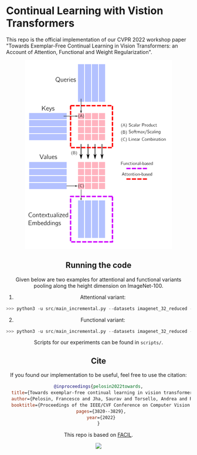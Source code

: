 # Continual Learning with Vistion Transformers
This repo is the official implementation of our CVPR 2022 workshop paper "Towards Exemplar-Free Continual Learning in Vision Transformers: an Account of Attention, Functional and Weight Regularization".

<div align="center">
<img src="./docs/_static/att_fun.png" width="400px">
  

## Running the code

Given below are two examples for attentional and functional variants pooling along the height dimension on ImageNet-100.
1. Attentional variant: 

  ```python
>>> python3 -u src/main_incremental.py --datasets imagenet_32_reduced --network Early_conv_vit --approach olwf_asym --nepochs $NEPOCHS --log disk --batch-size 1024 --gpu $GPU --exp-name dummy_attentional_exp --lr 0.01 --seed ${seed} --lamb 1.0 --num-tasks $NUM_TASKS --nc-first-task $NC_FIRST_TASK --lr-patience 20 --plast_mu 1.0 --pool-along 'height'   l
```
  
2. Functional variant:
 ```python
>>> python3 -u src/main_incremental.py --datasets imagenet_32_reduced --network Early_conv_vit --approach olwf_asympost --nepochs $NEPOCHS --log disk --batch-size 1024 --gpu $GPU --exp-name dummy_functional_exp --lr 0.01 --seed ${seed} --lamb 1.0 --num-tasks $NUM_TASKS --nc-first-task $NC_FIRST_TASK --lr-patience 20 --plast_mu 1.0 --pool-along 'height'   
```
Scripts for our experiments can be found in `scripts/`.

## Cite
If you found our implementation to be useful, feel free to use the citation:
```bibtex
@inproceedings{pelosin2022towards,
  title={Towards exemplar-free continual learning in vision transformers: an account of attention, functional and weight regularization},
  author={Pelosin, Francesco and Jha, Saurav and Torsello, Andrea and Raducanu, Bogdan and van de Weijer, Joost},
  booktitle={Proceedings of the IEEE/CVF Conference on Computer Vision and Pattern Recognition},
  pages={3820--3829},
  year={2022}
}
```

This repo is based on [FACIL](https://github.com/mmasana/FACIL).

<div align="center">
<img src="./docs/_static/facil_logo.png" width="100px">
